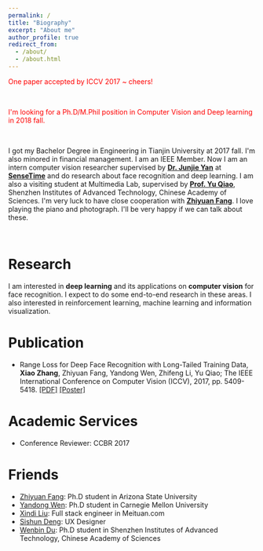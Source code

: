 ```yaml
---
permalink: /
title: "Biography"
excerpt: "About me"
author_profile: true
redirect_from: 
  - /about/
  - /about.html
---
```


<font color="red">One paper accepted by ICCV 2017 ~ cheers!</font>

<br/>

<font color="red">I'm looking for a Ph.D/M.Phil position in Computer Vision and Deep learning in 2018 fall.</font>

<br/>

I got my Bachelor Degree in Engineering in Tianjin University at 2017 fall. I'm also minored in financial management. I am an IEEE Member.
Now I am an intern computer vision researcher supervised by [**Dr. Junjie Yan**](https://www.cbsr.ia.ac.cn/users/jjyan/main.htm) at [**SenseTime**](https://www.sensetime.com) and do research about face recognition and deep learning.
I am also a visiting student at Multimedia Lab, supervised by [**Prof. Yu Qiao**](https://mmlab.siat.ac.cn/yuqiao/), Shenzhen Institutes of Advanced Technology, Chinese Academy of Sciences.
I'm very luck to have close cooperation with [**Zhiyuan Fang**](https://jacobswan1.github.io). 
I love playing the piano and photograph. I'll be very happy if we can talk about these.



<br/>

Research
======
I am interested in **deep learning** and its applications on **computer vision** for face recognition. I expect to do some end-to-end research in these areas.
I also interested in reinforcement learning, machine learning and information visualization.

Publication
======

- Range Loss for Deep Face Recognition with Long-Tailed Training Data, **Xiao Zhang**, Zhiyuan Fang, Yandong Wen, Zhifeng Li, Yu Qiao; The IEEE International Conference on Computer Vision (ICCV), 2017, pp. 5409-5418.   [[PDF]](http://openaccess.thecvf.com/content_ICCV_2017/papers/Zhang_Range_Loss_for_ICCV_2017_paper.pdf) [[Poster]](https://dukechris.github.io/files/rangeloss_poster.pdf)


Academic Services
======
- Conference Reviewer: CCBR 2017

Friends
======
- [Zhiyuan Fang](https://hacobswan1.github.io): Ph.D student in Arizona State University
- [Yandong Wen](https://ydwen.github.io): Ph.D student in Carnegie Mellon University
- [Xindi Liu](https://elson8080.github.io): Full stack engineer in Meituan.com
- [Sishun Deng](https://www.velacielad.com): UX Designer
- [Wenbin Du](https://lanlianhuaer.github.io/): Ph.D student in Shenzhen Institutes of Advanced Technology, Chinese Academy of Sciences